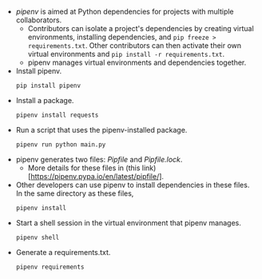 - *pipenv* is aimed at Python dependencies for projects with multiple
  collaborators.
  - Contributors can isolate a project's dependencies by creating
    virtual environments, installing dependencies, and `pip freeze >
    requirements.txt`. Other contributors can then activate their own virtual
    environments and `pip install -r requirements.txt`.
  - pipenv manages virtual environments and dependencies together.
- Install pipenv.
  ```
  pip install pipenv
  ```
- Install a package.
  ```
  pipenv install requests
  ```
- Run a script that uses the pipenv-installed package.
  ```
  pipenv run python main.py
  ```
- pipenv generates two files: *Pipfile* and *Pipfile.lock*.
  - More details for these files in (this link)[https://pipenv.pypa.io/en/latest/pipfile/].
- Other developers can use pipenv to install dependencies in these files. In the
  same directory as these files,
  ```
  pipenv install
  ```
- Start a shell session in the virtual environment that pipenv manages.
  ```
  pipenv shell
  ```
- Generate a requirements.txt.
  ```
  pipenv requirements
  ```